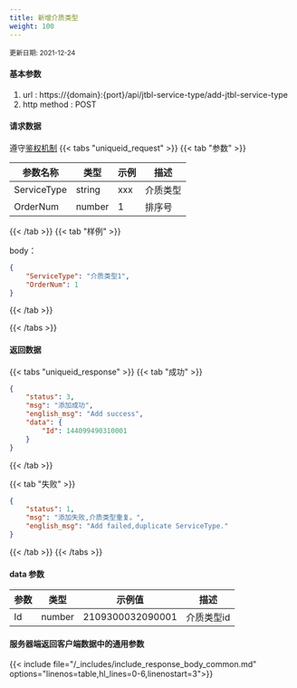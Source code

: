 ```yaml
---
title: 新增介质类型
weight: 100
---
```


<small>更新日期: 2021-12-24</small>

#### 基本参数
1. url : https://{domain}:{port}/api/jtbl-service-type/add-jtbl-service-type
2. http method : POST

#### 请求数据
遵守[鉴权机制](/auth/)
{{< tabs "uniqueid_request" >}}
{{< tab "参数" >}} 

|  参数名称   |  类型 |  示例 |  描述 |
|  ----  | ----  | ----  | ----  |
|  ServiceType  | string  | xxx  | 介质类型 |
|  OrderNum  | number  | 1 | 排序号 | 
 


{{< /tab >}}
{{< tab "样例" >}}


body： 

```json
{
    "ServiceType": "介质类型1",
    "OrderNum": 1
}
```
{{< /tab >}}

{{< /tabs >}}


#### 返回数据


{{< tabs "uniqueid_response" >}}
{{< tab "成功" >}} 
```json
{
    "status": 3,
    "msg": "添加成功",
    "english_msg": "Add success",
    "data": {
        "Id": 144099490310001
    }
}
```   
{{< /tab >}}

{{< tab "失败" >}}
```json
{
    "status": 1,
    "msg": "添加失败,介质类型重复。",
    "english_msg": "Add failed,duplicate ServiceType."
}
```
{{< /tab >}}
{{< /tabs >}}
#### data 参数

|  参数   |  类型 |  示例值 |  描述 |
|  ----  | ----  | ----  |----  |
|  Id  | number  | 2109300032090001  | 介质类型id  |

#### 服务器端返回客户端数据中的通用参数

{{< include file="/_includes/include_response_body_common.md"  options="linenos=table,hl_lines=0-6,linenostart=3">}}
